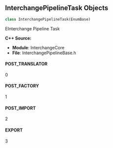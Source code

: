 ## InterchangePipelineTask Objects

```python
class InterchangePipelineTask(EnumBase)
```

EInterchange Pipeline Task

**C++ Source:**

- **Module**: InterchangeCore
- **File**: InterchangePipelineBase.h

<a id="unreal.InterchangePipelineTask.POST_TRANSLATOR"></a>

#### POST_TRANSLATOR

0

<a id="unreal.InterchangePipelineTask.POST_FACTORY"></a>

#### POST_FACTORY

1

<a id="unreal.InterchangePipelineTask.POST_IMPORT"></a>

#### POST_IMPORT

2

<a id="unreal.InterchangePipelineTask.EXPORT"></a>

#### EXPORT

3

<a id="unreal.InterchangeTranslatorType"></a>